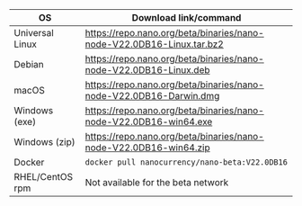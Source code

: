 | OS              | Download link/command |
|-----------------|-----------------------|
| Universal Linux | https://repo.nano.org/beta/binaries/nano-node-V22.0DB16-Linux.tar.bz2 |
| Debian          | https://repo.nano.org/beta/binaries/nano-node-V22.0DB16-Linux.deb |
| macOS           | https://repo.nano.org/beta/binaries/nano-node-V22.0DB16-Darwin.dmg |
| Windows (exe)   | https://repo.nano.org/beta/binaries/nano-node-V22.0DB16-win64.exe |
| Windows (zip)   | https://repo.nano.org/beta/binaries/nano-node-V22.0DB16-win64.zip |
| Docker          | `docker pull nanocurrency/nano-beta:V22.0DB16` |
| RHEL/CentOS rpm | Not available for the beta network |
